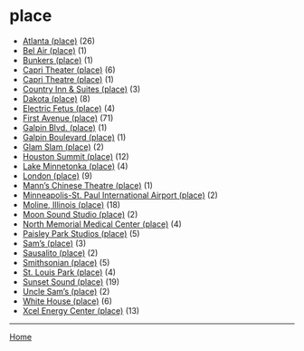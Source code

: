 # place

  * [Atlanta (place)](./place/atlanta/) (26)
  * [Bel Air (place)](./place/bel-air/) (1)
  * [Bunkers (place)](./place/bunkers/) (1)
  * [Capri Theater  (place)](./place/capri-theater/) (6)
  * [Capri Theatre (place)](./place/capri-theatre/) (1)
  * [Country Inn & Suites (place)](./place/country-inn-suites/) (3)
  * [Dakota (place)](./place/dakota/) (8)
  * [Electric Fetus (place)](./place/electric-fetus/) (4)
  * [First Avenue (place)](./place/first-avenue/) (71)
  * [Galpin Blvd. (place)](./place/galpin-blvd/) (1)
  * [Galpin Boulevard (place)](./place/galpin-boulevard/) (1)
  * [Glam Slam (place)](./place/glam-slam/) (2)
  * [Houston Summit (place)](./place/houston-summit/) (12)
  * [Lake Minnetonka (place)](./place/lake-minnetonka/) (4)
  * [London (place)](./place/london/) (9)
  * [Mann’s Chinese Theatre (place)](./place/mann-s-chinese-theatre/) (1)
  * [Minneapolis-St. Paul International Airport (place)](./place/minneapolis-st-paul-international-airport/) (2)
  * [Moline, Illinois (place)](./place/moline-illinois/) (18)
  * [Moon Sound Studio (place)](./place/moon-sound-studio/) (2)
  * [North Memorial Medical Center (place)](./place/north-memorial-medical-center/) (4)
  * [Paisley Park Studios (place)](./place/paisley-park-studios/) (5)
  * [Sam’s (place)](./place/sam-s/) (3)
  * [Sausalito (place)](./place/sausalito/) (2)
  * [Smithsonian (place)](./place/smithsonian/) (5)
  * [St. Louis Park (place)](./place/st-louis-park/) (4)
  * [Sunset Sound (place)](./place/sunset-sound/) (19)
  * [Uncle Sam’s (place)](./place/uncle-sam-s/) (2)
  * [White House (place)](./place/white-house/) (6)
  * [Xcel Energy Center (place)](./place/xcel-energy-center/) (13)

----

[Home](../)
